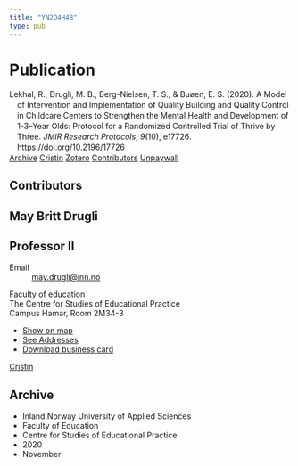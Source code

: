 ```yaml
---
title: "YN2Q4H48"
type: pub
---
```

<h1>Publication</h1>
<article id="csl-bib-container-YN2Q4H48" class="csl-bib-container">
  <div class="csl-bib-body" style="line-height: 1.35; padding-left: 1em; text-indent:-1em;">
  <div class="csl-entry">Lekhal, R., Drugli, M. B., Berg-Nielsen, T. S., &amp; Bu&#xF8;en, E. S. (2020). A Model of Intervention and Implementation of Quality Building and Quality Control in Childcare Centers to Strengthen the Mental Health and Development of 1-3&#x2013;Year Olds: Protocol for a Randomized Controlled Trial of Thrive by Three. <i>JMIR Research Protocols</i>, <i>9</i>(10), e17726. <a href="https://doi.org/10.2196/17726">https://doi.org/10.2196/17726</a></div>
</div>
  <div class="csl-bib-buttons">
    <a href="#taxonomy-article-YN2Q4H48" class="csl-bib-button">Archive</a>
    <a href alt="Cristin URL" class="csl-bib-button">Cristin</a>
    <a href alt="Zotero URL" class="csl-bib-button">Zotero</a>
    <a href="#contributors-article-YN2Q4H48" class="csl-bib-button">Contributors</a>
    <a href="https://jmir.org/api/download?alt_name=resprot_v9i10e17726_app1.pdf&amp;filename=5b86e1ca8e53b0ce5e34fb34b26c43d3.pdf" class="csl-bib-button">Unpaywall</a>
  </div>
  <div id="csl-bib-meta-container-YN2Q4H48"></div>
</article>
<div id="csl-bib-meta-YN2Q4H48" class="csl-bib-meta">
  <article id="contributors-article-YN2Q4H48" class="contributors-article">
    <h1>Contributors</h1>
    <div class="personas">
<div class="vrtx-hinn-person-card">
<div class="photo">
<i class="lar la-user-circle missing-person"></i>
</div>
<div class="info">
<hgroup><h1>May Britt Drugli</h1>
<h2>Professor II</h2>
</hgroup><dl>
<dt>Email</dt>
<dd>
<a href="mailto:may.drugli@inn.no">may.drugli@inn.no</a>
</dd>
</dl>
<p>
Faculty of education<br>
The Centre for Studies of Educational Practice<br>
Campus Hamar,
Room 2M34-3
</p>
<ul class="vrtx-hinn-links">
<li><a href="https://www.google.com/maps?q=60.79582,11.07304">Show on map</a></li>
<li><a href="https://www.inn.no/english/find-an-employee/may-drugli.html#vrtx-hinn-addresses">See Addresses</a></li>
<li><a href="https://www.inn.no/english/find-an-employee/may-drugli.html?vrtx=vcf">Download business card</a></li>
</ul>
</div>
</div>
<a href="https://app.cristin.no/persons/show.jsf?id=29493" alt="Cristin URL" class="personas-cristin">Cristin</a>
</div>
  </article>
  <article id="taxonomy-article-YN2Q4H48" class="taxonomy-article">
    <h1>Archive</h1>
    <ul>
      <li>Inland Norway University of Applied Sciences</li>
      <li>Faculty of Education</li>
      <li>Centre for Studies of Educational Practice</li>
      <li>2020</li>
      <li>November</li>
    </ul>
  </article>
</div>
